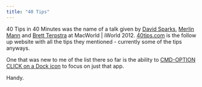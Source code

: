 ```yaml
---
title: "40 Tips"
---
```

<p>40 Tips in 40 Minutes was the name of a talk given by <a href="http://www.macsparky.com/">David Sparks</a>, <a href="http://www.merlinmann.com/">Merlin Mann</a> and <a href="http://brettterpstra.com/">Brett Terpstra</a> at MacWorld | iWorld 2012. <a href="http://40tips.com/">40tips.com</a> is the follow up website with all the tips they mentioned - currently some of the tips anyways.</p>
<p>One that was new to me of the list there so far is the ability to <a href="http://40tips.com/cmd-opt-click-dock-icon-to-focus-an-app/">CMD-OPTION CLICK on a Dock icon</a> to focus on just that app.</p>
<p>Handy.</p>
